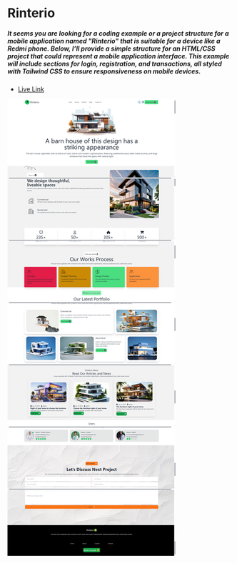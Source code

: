 # Rinterio
##### It seems you are looking for a coding example or a project structure for a mobile application named "Rinterio" that is suitable for a device like a Redmi phone. Below, I’ll provide a simple structure for an HTML/CSS project that could represent a mobile application interface. This example will include sections for login, registration, and transactions, all styled with Tailwind CSS to ensure responsiveness on mobile devices.


- [Live Link](https://saidee-hasan.github.io/Rinterio/) 


![bd-bank](./screencapture-file-C-WebDevelopment-batch10-MIlestone-3-asserment-3-index-html-2024-11-23-08_29_01.png)